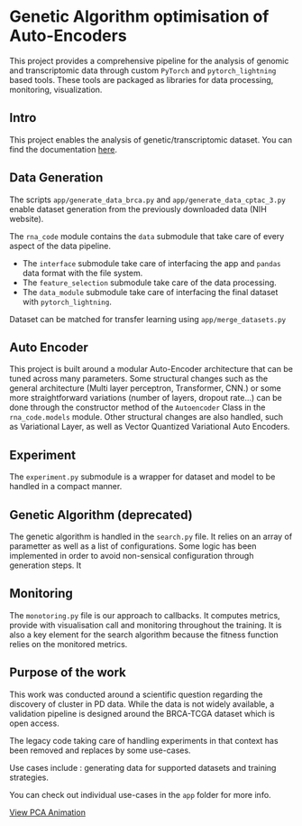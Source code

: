 # Genetic Algorithm optimisation of Auto-Encoders

This project provides a comprehensive pipeline for the analysis of genomic and transcriptomic data through custom `PyTorch` and `pytorch_lightning` based tools. These tools are packaged as libraries for data processing, monitoring, visualization.

## Intro 

This project enables the analysis of genetic/transcriptomic dataset. 
You can find the documentation [here](https://aygalic.github.io/biosequence_encoding/).
 
## Data Generation

The scripts `app/generate_data_brca.py` and `app/generate_data_cptac_3.py` enable dataset generation from the previously downloaded data (NIH website). 

The `rna_code` module contains the `data` submodule that take care of every aspect of the data pipeline.
- The `interface` submodule take care of interfacing the app and `pandas` data format with the file system.
- The `feature_selection` submodule take care of the data processing.
- The `data_module` submodule take care of interfacing the final dataset with `pytorch_lightning`.

Dataset can be matched for transfer learning using `app/merge_datasets.py`

## Auto Encoder

This project is built around a modular Auto-Encoder architecture that can be tuned across many parameters. Some structural changes such as the general architecture (Multi layer perceptron, Transformer, CNN.) or some more straightforward variations (number of layers, dropout rate...) can be done through the constructor method of the `Autoencoder` Class in the `rna_code.models` module. Other structural changes are also handled, such as Variational Layer, as well as Vector Quantized Variational Auto Encoders.

## Experiment

The `experiment.py` submodule is a wrapper for dataset and model to be handled in a compact manner.

## Genetic Algorithm (deprecated)

The genetic algorithm is handled in the `search.py` file. It relies on an array of parametter as well as a list of configurations. Some logic has been implemented in order to avoid non-sensical configuration through generation steps. It

## Monitoring

The `monotoring.py` file is our approach to callbacks. It computes metrics, provide with visualisation call and monitoring throughout the training. It is also a key element for the search algorithm because the fitness function relies on the monitored metrics.

##  Purpose of the work

This work was conducted around a scientific question regarding the discovery of cluster in PD data. While the data is not widely available, a validation pipeline is designed around the BRCA-TCGA dataset which is open access.

The legacy code taking care of handling experiments in that context has been removed and replaces by some use-cases.

Use cases include : generating data for supported datasets and  training strategies.

You can check out individual use-cases in the `app` folder for more info.

[View PCA Animation](https://aygalic.github.io/biosequence_encoding/pca_animation.html)



